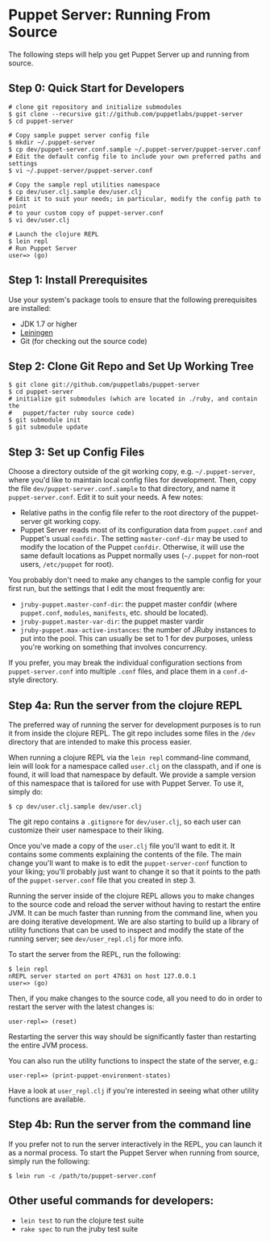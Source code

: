 Puppet Server: Running From Source
======================================

The following steps will help you get Puppet Server up and running from source.

Step 0: Quick Start for Developers
-----

    # clone git repository and initialize submodules
    $ git clone --recursive git://github.com/puppetlabs/puppet-server
    $ cd puppet-server

    # Copy sample puppet server config file
    $ mkdir ~/.puppet-server
    $ cp dev/puppet-server.conf.sample ~/.puppet-server/puppet-server.conf
    # Edit the default config file to include your own preferred paths and settings
    $ vi ~/.puppet-server/puppet-server.conf

    # Copy the sample repl utilities namespace
    $ cp dev/user.clj.sample dev/user.clj
    # Edit it to suit your needs; in particular, modify the config path to point
    # to your custom copy of puppet-server.conf
    $ vi dev/user.clj

    # Launch the clojure REPL
    $ lein repl
    # Run Puppet Server
    user=> (go)

Step 1: Install Prerequisites
-----

Use your system's package tools to ensure that the following prerequisites are installed:

* JDK 1.7 or higher
* [Leiningen](http://leiningen.org/)
* Git (for checking out the source code)


Step 2: Clone Git Repo and Set Up Working Tree
-----

    $ git clone git://github.com/puppetlabs/puppet-server
    $ cd puppet-server
    # initialize git submodules (which are located in ./ruby, and contain the
    #   puppet/facter ruby source code)
    $ git submodule init
    $ git submodule update

Step 3: Set up Config Files
-----

Choose a directory outside of the git working copy, e.g. `~/.puppet-server`, where you'd
like to maintain local config files for development.  Then, copy the file
`dev/puppet-server.conf.sample` to that directory, and name it `puppet-server.conf`.
Edit it to suit your needs.  A few notes:

* Relative paths in the config file refer to the root directory of the puppet-server
  git working copy.
* Puppet Server reads most of its configuration data from `puppet.conf` and Puppet's
  usual `confdir`.  The setting `master-conf-dir` may be used to modify the location
  of the Puppet `confdir`.  Otherwise, it will use the same default locations as
  Puppet normally uses (`~/.puppet` for non-root users, `/etc/puppet` for root).

You probably don't need to make any changes to the sample config for your first run,
but the settings that I edit the most frequently are:

 * `jruby-puppet.master-conf-dir`: the puppet master confdir (where `puppet.conf`,
   `modules`, `manifests`, etc. should be located).
 * `jruby-puppet.master-var-dir`: the puppet master vardir
 * `jruby-puppet.max-active-instances`: the number of JRuby instances to put into the
   pool.  This can usually be set to 1 for dev purposes, unless you're working on
   something that involves concurrency.

If you prefer, you may break the individual configuration sections from `puppet-server.conf`
into multiple `.conf` files, and place them in a `conf.d`-style directory.

Step 4a: Run the server from the clojure REPL
-----

The preferred way of running the server for development purposes is to run it from
inside the clojure REPL.  The git repo includes some files in the `/dev` directory
that are intended to make this process easier.

When running a clojure REPL via the `lein repl` command-line command, lein will look
for a namespace called `user.clj` on the classpath, and if one is found, it will
load that namespace by default.  We provide a sample version of this namespace that
is tailored for use with Puppet Server.  To use it, simply do:

    $ cp dev/user.clj.sample dev/user.clj

The git repo contains a `.gitignore` for `dev/user.clj`, so each user can customize
their user namespace to their liking.

Once you've made a copy of the `user.clj` file you'll want to edit it.  It contains
some comments explaining the contents of the file.  The main change you'll want to
make is to edit the `puppet-server-conf` function to your liking; you'll probably just
want to change it so that it points to the path of the `puppet-server.conf` file that
you created in step 3.

Running the server inside of the clojure REPL allows you to make changes to the
source code and reload the server without having to restart the entire JVM.  It
can be much faster than running from the command line, when you are doing iterative
development.  We are also starting to build up a library of utility functions that
can be used to inspect and modify the state of the running server; see `dev/user_repl.clj`
for more info.

To start the server from the REPL, run the following:

    $ lein repl
    nREPL server started on port 47631 on host 127.0.0.1
    user=> (go)

Then, if you make changes to the source code, all you need to do in order to
restart the server with the latest changes is:

    user-repl=> (reset)

Restarting the server this way should be significantly faster than restarting
the entire JVM process.

You can also run the utility functions to inspect the state of the server, e.g.:

    user-repl=> (print-puppet-environment-states)

Have a look at `user_repl.clj` if you're interested in seeing what other utility
functions are available.

Step 4b: Run the server from the command line
-----

If you prefer not to run the server interactively in the REPL, you can launch it
as a normal process.  To start the Puppet Server when running from source, simply
run the following:

    $ lein run -c /path/to/puppet-server.conf

Other useful commands for developers:
-----

* `lein test` to run the clojure test suite
* `rake spec` to run the jruby test suite

